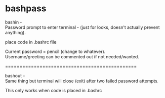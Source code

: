 # bashpass  

bashin -    
Password prompt to enter terminal - (just for looks, doesn't actually prevent anything).  

place code in .bashrc file    

Current password = pencil (change to whatever).  
Username/greeting can be commented out if not needed/wanted.  

==============================================  
  
  
bashout -  
Same thing but terminal will close (exit) after two failed password attempts.  


This only works when code is placed in .bashrc  
